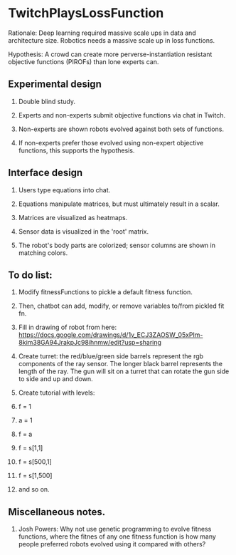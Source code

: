 # TwitchPlaysLossFunction

Rationale:  Deep learning required massive scale ups in data and architecture size. Robotics needs a massive scale up in loss functions.

Hypothesis: A crowd can create more perverse-instantiation resistant objective functions (PIROFs) than lone experts can.

## Experimental design

1. Double blind study.

2. Experts and non-experts submit objective functions via chat in Twitch.

3. Non-experts are shown robots evolved against both sets of functions.

4. If non-experts prefer those evolved using non-expert objective functions, this supports the hypothesis.

## Interface design

1. Users type equations into chat.

2. Equations manipulate matrices, but must ultimately result in a scalar.

3. Matrices are visualized as heatmaps.

4. Sensor data is visualized in the 'root' matrix.

5. The robot's body parts are colorized; sensor columns are shown in matching colors.

## To do list:

1. Modify fitnessFunctions to pickle a default fitness function.

1. Then, chatbot can add, modify, or remove variables to/from pickled fit fn. 

1. Fill in drawing of robot from here: https://docs.google.com/drawings/d/1v_ECJ3ZAOSW_05xPlm-8kim38GA94JrakpJc98ihnmw/edit?usp=sharing

1. Create turret: the red/blue/green side barrels represent the rgb components of the ray sensor. The longer black barrel represents the length of the ray. The gun will sit on a turret that can rotate the gun side to side and up and down.

1. Create tutorial with levels:

1. f = 1

1. a = 1

1. f = a

1. f = s[1,1]

1. f = s[500,1]

1. f = s[1,500]

1. and so on.

## Miscellaneous notes.

1. Josh Powers: Why not use genetic programming to evolve fitness functions, where the
fitnes of any one fitness function is how many people preferred robots evolved using it
compared with others?
